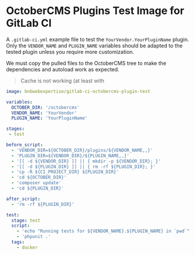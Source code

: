 # OctoberCMS Plugins Test Image for GitLab CI

A `.gitlab-ci.yml` example file to test the `YourVendor.YourPluginName`
 plugin. Only the `VENDOR_NAME` and `PLUGIN_NAME` variables should be 
 adapted to the tested plugin unless you require more customization.
 
We must copy the pulled files to the OctoberCMS tree to make the 
 dependencies and autoload work as expected.
  
> Cache is not working (at least with 


```YAML
image: bnbwebexpertise/gitlab-ci-octobercms-plugin-test

variables:
  OCTOBER_DIR: '/octobercms'
  VENDOR_NAME: 'YourVendor'
  PLUGIN_NAME: 'YourPluginName'

stages:
 - test

before_script:
  - 'VENDOR_DIR=${OCTOBER_DIR}/plugins/${VENDOR_NAME,,}'
  - 'PLUGIN_DIR=${VENDOR_DIR}/${PLUGIN_NAME,,}'
  - '[[ -d ${VENDOR_DIR} ]] || { mkdir -p ${VENDOR_DIR}; }'
  - '[[ -d ${PLUGIN_DIR} ]] || { rm -rf ${PLUGIN_DIR}; }'
  - 'cp -R ${CI_PROJECT_DIR} ${PLUGIN_DIR}'
  - 'cd ${OCTOBER_DIR}'
  - 'composer update'
  - 'cd ${PLUGIN_DIR}'

after_script:
  - 'rm -rf ${PLUGIN_DIR}'

test:
  stage: test
  script:
    - 'echo "Running tests for ${VENDOR_NAME}.${PLUGIN_NAME} in `pwd`"'
    - 'phpunit .'
  tags:
    - docker
```

